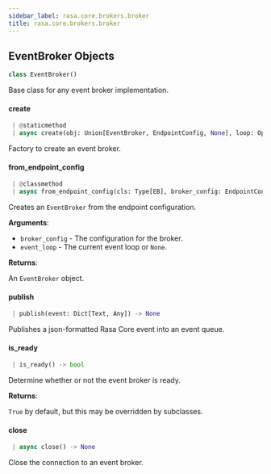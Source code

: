 ```yaml
---
sidebar_label: rasa.core.brokers.broker
title: rasa.core.brokers.broker
---
```

## EventBroker Objects

```python
class EventBroker()
```

Base class for any event broker implementation.

#### create

```python
 | @staticmethod
 | async create(obj: Union[EventBroker, EndpointConfig, None], loop: Optional[AbstractEventLoop] = None) -> Optional[EventBroker]
```

Factory to create an event broker.

#### from\_endpoint\_config

```python
 | @classmethod
 | async from_endpoint_config(cls: Type[EB], broker_config: EndpointConfig, event_loop: Optional[AbstractEventLoop] = None) -> Optional[EB]
```

Creates an `EventBroker` from the endpoint configuration.

**Arguments**:

- `broker_config` - The configuration for the broker.
- `event_loop` - The current event loop or `None`.
  

**Returns**:

  An `EventBroker` object.

#### publish

```python
 | publish(event: Dict[Text, Any]) -> None
```

Publishes a json-formatted Rasa Core event into an event queue.

#### is\_ready

```python
 | is_ready() -> bool
```

Determine whether or not the event broker is ready.

**Returns**:

  `True` by default, but this may be overridden by subclasses.

#### close

```python
 | async close() -> None
```

Close the connection to an event broker.

